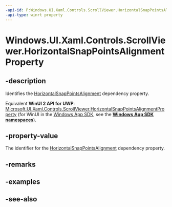 ```yaml
---
-api-id: P:Windows.UI.Xaml.Controls.ScrollViewer.HorizontalSnapPointsAlignmentProperty
-api-type: winrt property
---
```


<!-- Property syntax
public Windows.UI.Xaml.DependencyProperty HorizontalSnapPointsAlignmentProperty { get; }
-->

# Windows.UI.Xaml.Controls.ScrollViewer.HorizontalSnapPointsAlignmentProperty

## -description
Identifies the [HorizontalSnapPointsAlignment](scrollviewer_horizontalsnappointsalignment.md) dependency property.

Equivalent **WinUI 2 API for UWP**: [Microsoft.UI.Xaml.Controls.ScrollViewer.HorizontalSnapPointsAlignmentProperty](/windows/winui/api/microsoft.ui.xaml.controls.scrollviewer.horizontalsnappointsalignmentproperty) (for WinUI in the [Windows App SDK](/windows/apps/windows-app-sdk/), see the **[Windows App SDK namespaces](/windows/windows-app-sdk/api/winrt/)**).

## -property-value
The identifier for the [HorizontalSnapPointsAlignment](scrollviewer_horizontalsnappointsalignment.md) dependency property.

## -remarks

## -examples

## -see-also

